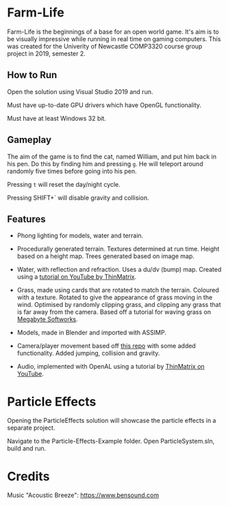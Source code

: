 # Farm-Life

Farm-Life is the beginnings of a base for an open world game. It's aim is to be visually impressive while running in real time on gaming computers. This was created for the Univerity of Newcastle COMP3320 course group project in 2019, semester 2.

## How to Run

Open the solution using Visual Studio 2019 and run.

Must have up-to-date GPU drivers which have OpenGL functionality.

Must have at least Windows 32 bit.

## Gameplay

The aim of the game is to find the cat, named William, and put him back in his pen. Do this by finding him and pressing `g`. He will teleport around randomly five times before going into his pen.

Pressing `t` will reset the day/night cycle.

Pressing SHIFT+` will disable gravity and collision.

## Features

- Phong lighting for models, water and terrain.

- Procedurally generated terrain. Textures determined at run time. Height based on a height map. Trees generated based on image map.

- Water, with reflection and refraction. Uses a du/dv (bump) map. Created using a [tutorial on YouTube by ThinMatrix](https://www.youtube.com/watch?v=HusvGeEDU_U&list=PLRIWtICgwaX23jiqVByUs0bqhnalNTNZh).

- Grass, made using cards that are rotated to match the terrain. Coloured with a texture. Rotated to give the appearance of grass moving in the wind. Optimised by randomly clipping grass, and clipping any grass that is far away from the camera. Based off a tutorial for waving grass on [Megabyte Softworks](http://www.mbsoftworks.sk/tutorials/opengl3/29-terrain-pt2-waving-grass/).

- Models, made in Blender and imported with ASSIMP.

- Camera/player movement based off [this repo](https://github.com/Bidski/COMP3320) with some added functionality. Added jumping, collision and gravity.

- Audio, implemented with OpenAL using a tutorial by [ThinMatrix on YouTube](https://www.youtube.com/watch?v=BR8KjNkYURk&list=PLRIWtICgwaX2VNpAFjAZdlQw2pA1-5kU8).

# Particle Effects

Opening the ParticleEffects solution will showcase the particle effects in a separate project.

Navigate to the Particle-Effects-Example folder.
Open ParticleSystem.sln, build and run.

# Credits

Music "Acoustic Breeze": https://www.bensound.com
